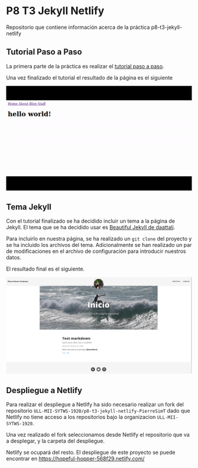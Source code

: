 # P8 T3 Jekyll Netlify

Repositorio que contiene información acerca de la práctica p8-t3-jekyll-netlify

## Tutorial Paso a Paso

La primera parte de la práctica es realizar el [tutorial paso a paso](https://jekyllrb.com/docs/step-by-step/01-setup/).

Una vez finalizado el tutorial el resultado de la página es el siguiente

![final tutorial](doc/final_tutorial.gif)

## Tema Jekyll

Con el tutorial finalizado se ha decidido incluir un tema a la página de Jekyll. El tema que se ha decidido usar es [Beautiful Jekyll de daattali](https://github.com/daattali/beautiful-jekyll#readme).

Para incluirlo en nuestra página, se ha realizado un `git clone` del proyecto y se ha incluido los archivos del tema. Adicionalmente se han realizado un par de modificaciones en el archivo de configuración para introducir nuestros datos.

El resultado final es el siguiente.

![final theme](doc/included_theme.png)

## Despliegue a Netlify

Para realizar el despliegue a Netlify ha sido necesario realizar un fork del repositorio `ULL-MII-SYTWS-1920/p8-t3-jekyll-netlify-PierreSimT` dado que Netlify no tiene acceso a los repositorios bajo la organizacion `ULL-MII-SYTWS-1920`.

Una vez realizado el fork seleccionamos desde Netlify el repositorio que va a desplegar, y la carpeta del despliegue.

Netlify se ocupará del resto. El despliegue de este proyecto se puede encontrar en <https://hopeful-hopper-568f29.netlify.com/>
